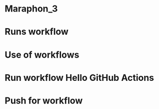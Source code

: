 # Maraphon_3
# Runs workflow
# Use of workflows
# Run workflow Hello GitHub Actions
# Push for workflow
